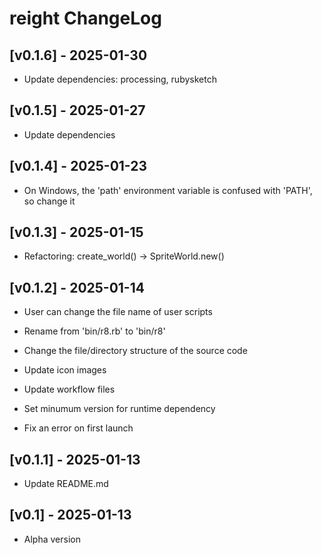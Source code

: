 # reight ChangeLog


## [v0.1.6] - 2025-01-30

- Update dependencies: processing, rubysketch


## [v0.1.5] - 2025-01-27

- Update dependencies


## [v0.1.4] - 2025-01-23

- On Windows, the 'path' environment variable is confused with 'PATH', so change it


## [v0.1.3] - 2025-01-15

- Refactoring: create_world() -> SpriteWorld.new()


## [v0.1.2] - 2025-01-14

- User can change the file name of user scripts
- Rename from 'bin/r8.rb' to 'bin/r8'
- Change the file/directory structure of the source code
- Update icon images
- Update workflow files
- Set minumum version for runtime dependency

- Fix an error on first launch


## [v0.1.1] - 2025-01-13

- Update README.md


## [v0.1] - 2025-01-13

- Alpha version
